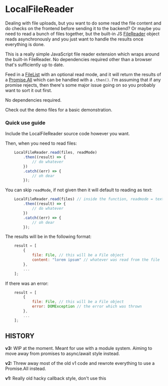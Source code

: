 # LocalFileReader

Dealing with file uploads, but you want to do some read the file content and do checks on the frontend before sending it to the backend? Or maybe you need to read a bunch of files together, but the built-in JS [FileReader] object reads asynchronously and you just want to handle the results once everything is done.

This is a really simple JavaScript file reader extension which wraps around the built-in FileReader. No dependencies required other than a browser that's sufficiently up to date.

Feed in a [FileList] with an optional read mode, and it will return the results of a [Promise.All] which can be handled with a `.then()`. I'm assuming that if any promise rejects, then there's some major issue going on so you probably want to sort it out first.

No dependencies required.

Check out the demo files for a basic demonstration.

### Quick use guide

Include the LocalFileReader source code however you want.

Then, when you need to read files:

```javascript
    LocalFileReader.read(files, readMode)
        .then((result) => {
            // do whatever
        })
        .catch((err) => {
            // oh dear
        });
```
You can skip `readMode`, if not given then it will default to reading as text:

```javascript
    LocalFileReader.read(files) // inside the function, readmode = text mode
        .then((result) => {
            // do whatever
        })
        .catch((err) => {
            // oh dear
        });
```

The results will be in the following format:

```javascript
    result = [
        {
            file: File, // this will be a File object
            content: "lorem ipsum" // whatever was read from the file
        },
        ...
    ];
```

If there was an error:

```javascript
    result = [
        {
            file: File, // this will be a File object
            error: DOMException // the error which was thrown
        },
        ...
    ];
```

## HISTORY

**v3:** WIP at the moment. Meant for use with a module system. Aiming to move away from promises to async/await style instead.

**v2:** Threw away most of the old v1 code and rewrote everything to use a Promise.All instead.

**v1:** Really old hacky callback style, don't use this

[FileReader]: https://developer.mozilla.org/en-US/docs/Web/API/FileReader
[FileList]: https://developer.mozilla.org/en-US/docs/Web/API/FileList
[Promise.All]: https://developer.mozilla.org/en-US/docs/Web/JavaScript/Reference/Global_Objects/Promise/all